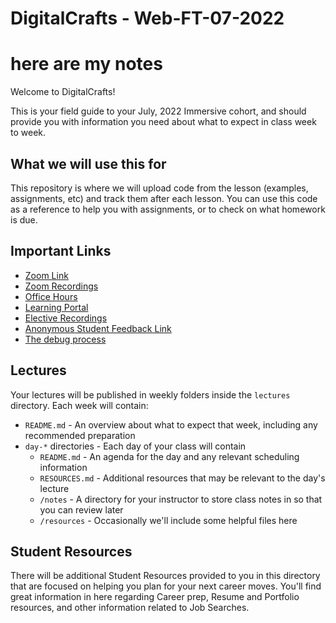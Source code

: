 # DigitalCrafts - Web-FT-07-2022
# here are my notes


Welcome to DigitalCrafts!

This is your field guide to your July, 2022 Immersive cohort, and should provide you with information you need about what to expect in class week to week.

## What we will use this for
This repository is where we will upload code from the lesson (examples, assignments, etc) and track them after each lesson.  You can use this code as
a reference to help you with assignments, or to check on what homework is due.

## Important Links

- [Zoom Link](https://zoom.us/j/294114284)
- [Zoom Recordings](https://docs.google.com/spreadsheets/d/1ixIVjWZ9ZKtCe5o47Q86ixsMFS1jQ7mD-v2uGqQ38W8/edit?usp=sharing)
- [Office Hours](https://bit.ly/2V696Ps)
- [Learning Portal](http://learn.digitalcrafts.com)
- [Elective Recordings](https://bit.ly/2VmEiJ6)
- [Anonymous Student Feedback Link](http://bit.ly/2019-student-feedback)
- [The debug process](https://docs.google.com/document/d/1Hb3IZVcnrZQ6FXNgiqUBbqrEkRv-k1O_TFffqj3KoVs/edit)



## Lectures

Your lectures will be published in weekly folders inside the `lectures` directory. Each week will contain:

- `README.md` - An overview about what to expect that week, including any recommended preparation
- `day-*` directories - Each day of your class will contain
  - `README.md` - An agenda for the day and any relevant scheduling information
  - `RESOURCES.md` - Additional resources that may be relevant to the day's lecture
  - `/notes` - A directory for your instructor to store class notes in so that you can review later
  - `/resources` - Occasionally we'll include some helpful files here

## Student Resources

There will be additional Student Resources provided to you in this directory that are focused on helping you plan for your next career moves. You'll find great information in here regarding Career prep, Resume and Portfolio resources, and other information related to Job Searches.

